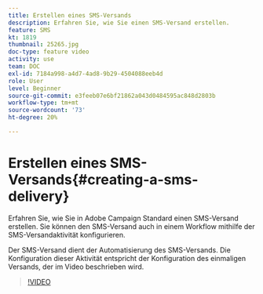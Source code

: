 ```yaml
---
title: Erstellen eines SMS-Versands
description: Erfahren Sie, wie Sie einen SMS-Versand erstellen.
feature: SMS
kt: 1819
thumbnail: 25265.jpg
doc-type: feature video
activity: use
team: DOC
exl-id: 7184a998-a4d7-4ad8-9b29-4504088eeb4d
role: User
level: Beginner
source-git-commit: e3feeb07e6bf21862a043d0484595ac848d2803b
workflow-type: tm+mt
source-wordcount: '73'
ht-degree: 20%

---
```


# Erstellen eines SMS-Versands{#creating-a-sms-delivery}

Erfahren Sie, wie Sie in Adobe Campaign Standard einen SMS-Versand erstellen. Sie können den SMS-Versand auch in einem Workflow mithilfe der SMS-Versandaktivität konfigurieren.

Der SMS-Versand dient der Automatisierung des SMS-Versands. Die Konfiguration dieser Aktivität entspricht der Konfiguration des einmaligen Versands, der im Video beschrieben wird.

>[!VIDEO](https://video.tv.adobe.com/v/25265/?quality=12)

